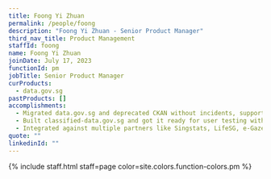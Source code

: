 ```yaml
---
title: Foong Yi Zhuan
permalink: /people/foong
description: "Foong Yi Zhuan - Senior Product Manager"
third_nav_title: Product Management
staffId: foong
name: Foong Yi Zhuan
joinDate: July 17, 2023
functionId: pm
jobTitle: Senior Product Manager
curProducts:
  - data.gov.sg
pastProducts: []
accomplishments:
  - Migrated data.gov.sg and deprecated CKAN without incidents, supporting >35M API calls and >130k downloads per month.
  - Built classified-data.gov.sg and got it ready for user testing within 4 months, with pilot prepared with MOH Homes, NeFR, Digital Conveyancing Portal (Judiciary), HDB and MOM
  - Integrated against multiple partners like Singstats, LifeSG, e-Gazette and CEA.
quote: ""
linkedinId: ""
---
```


{% include staff.html staff=page color=site.colors.function-colors.pm %}
